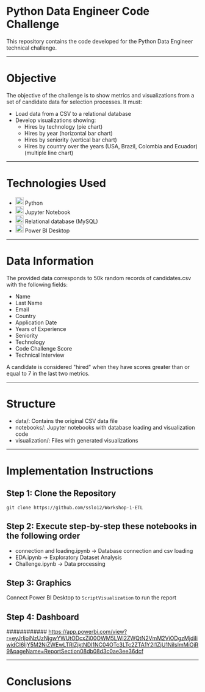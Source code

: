 # Python Data Engineer Code Challenge
This repository contains the code developed for the Python Data Engineer technical challenge.
***
# Objective
The objective of the challenge is to show metrics and visualizations from a set of candidate data for selection processes. It must:

* Load data from a CSV to a relational database
* Develop visualizations showing:
    - Hires by technology (pie chart)
    - Hires by year (horizontal bar chart)
    - Hires by seniority (vertical bar chart)
    - Hires by country over the years (USA, Brazil, Colombia and Ecuador) (multiple line chart)
***
# Technologies Used
  * <img src="https://github.com/sslo12/Workshop-1-ETL/assets/115416417/b23a91ab-151a-4dd8-b421-fc87111e3481" alt="Looker Studio" width="21px" height="21px"> Python
  * <img src="https://cdn.icon-icons.com/icons2/2667/PNG/512/jupyter_app_icon_161280.png" alt="Looker Studio" width="21px" height="21px"> Jupyter Notebook
  * <img src="https://cdn.icon-icons.com/icons2/2415/PNG/512/mysql_original_wordmark_logo_icon_146417.png" alt="Looker Studio" width="21px" height="21px"> Relational database (MySQL)
  * <img src="https://i.pinimg.com/736x/7a/f2/1e/7af21eaf89a449831a1e12d640b54fae.jpg" alt="Looker Studio" width="21px" height="21px"> Power BI Desktop
***
# Data Information
The provided data corresponds to 50k random records of candidates.csv with the following fields:

  * Name
  * Last Name
  * Email
  * Country
  * Application Date
  * Years of Experience
  * Seniority
  * Technology
  * Code Challenge Score
  * Technical Interview

A candidate is considered "hired" when they have scores greater than or equal to 7 in the last two metrics.
***
# Structure
   * data/: Contains the original CSV data file
   * notebooks/: Jupyter notebooks with database loading and visualization code
   * visualization/: Files with generated visualizations
***
# Implementation Instructions
## Step 1: Clone the Repository
    git clone https://github.com/sslo12/Workshop-1-ETL

## Step 2: Execute step-by-step these notebooks in the following order
  - connection and loading.ipynb -> Database connection and csv loading
  - EDA.ipynb -> Exploratory Dataset Analysis
  - Challenge.ipynb -> Data processing

## Step 3: Graphics
Connect Power BI Desktop to `ScriptVisualization` to run the report

## Step 4: Dashboard
############ https://app.powerbi.com/view?r=eyJrIjoiNzUzNjgwYWUtODcxZi00OWM5LWI2ZWQtN2VmM2ViODgzMjdiIiwidCI6IjY5M2NiZWEwLTRlZjktNDI1NC04OTc3LTc2ZTA1Y2I1ZjU1NiIsImMiOjR9&pageName=ReportSection08db08d3c0ae3ee36dcf
***
# Conclusions
